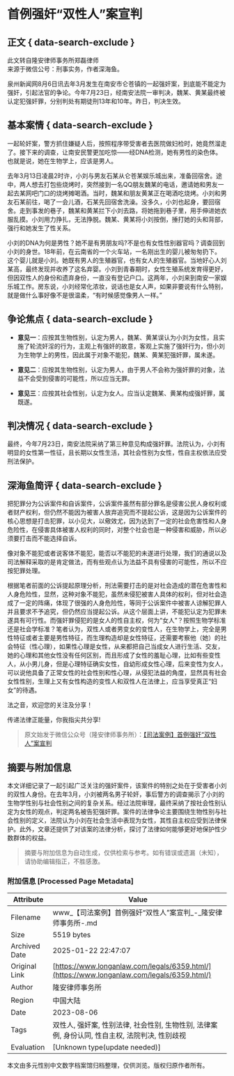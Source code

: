 # 首例强奸“双性人”案宣判

## 正文 { data-search-exclude }


此文转自隆安律师事务所郑磊律师  
来源于微信公号：刑事实务，作者深海鱼。  

泉州新闻网8月6日讯去年3月发生在南安市仑苍镇的一起强奸案，到底能不能定为强奸，引起法官的争论。今年7月23日，经南安法院一审判决，魏某、黄某最终被认定犯强奸罪，分别判处有期徒刑13年和10年。昨日，判决生效。

## 基本案情 { data-search-exclude }

一起轮奸案，警方抓住嫌疑人后，按照程序带受害者去医院做妇检时，她竟然溜走了。接下来的调查，让南安民警更加吃惊——经DNA检测，她有男性的染色体。也就是说，她在生物学上，应该是男人。

去年3月13日凌晨2时许，小刘与男友石某从仑苍某娱乐城出来，准备回宿舍。途中，两人想去打包些烧烤时，突然接到一名QQ朋友魏某的电话，邀请她和男友一起去某网吧门口的烧烤摊喝酒。当时，魏某和朋友黄某正在喝酒吃烧烤。小刘和男友石某前往，喝了一会儿酒，石某先回宿舍洗澡。没多久，小刘也起身，要回宿舍。走到事发的巷子，魏某和黄某拦下小刘去路，将她拖到巷子里，用手伸进她衣服乱摸。小刘用力挣扎，无法挣脱。魏某、黄某将小刘按倒，捶打她的头和背部，强行和她发生了性关系。

小刘的DNA为何是男性？她不是有男朋友吗?不是也有女性性别器官吗？调查回到小刘的身世。18年前，在云南省的一个火车站，一名刚出生的婴儿被匆匆扔下。这个婴儿就是小刘。她既有男人的生殖器官，也有女人的生殖器官。当地好心人刘某高，最终发现并收养了这名弃婴。小刘到青春期时，女性生殖系统发育得更好，但因双性人的身份和遗弃身份，一直没有登记户口。这两年，小刘来到南安一家娱乐城工作。房东说，小刘经常化浓妆，说话也是女人声，如果非要说有什么特别，就是做什么事好像不是很温柔，“有时候感觉像男人一样。”

## 争论焦点 { data-search-exclude }

- **意见一**：应按其生物性别，认定为男人，魏某、黄某误认为小刘为女性，且实施了轮流奸淫的行为，主观上有强奸的故意，客观上实施了强奸行为，但小刘为生物学上的男性，因此属于对象不能犯，魏某、黄某犯强奸罪，属未遂。

- **意见二**：应按其生物性别，认定为男人，由于男人不会称为强奸罪的对象，法益不会受到侵害的可能性，所以应当无罪。

- **意见三**：应按其社会性别，认定为女人。应当认定魏某、黄某构成强奸罪，属既遂。

## 判决情况 { data-search-exclude }

最终，今年7月23日，南安法院采纳了第三种意见构成强奸罪。法院认为，小刘有明显的女性第一性征，且长期以女性生活，其社会性别为女性，性自主权依法应受刑法保护。

## 深海鱼简评 { data-search-exclude }

把犯罪分为公诉案件和自诉案件，公诉案件虽然有部分罪名是侵害公民人身权利或者财产权利，但仍然不能因为被害人放弃追究而不提起公诉，这是因为公诉案件的核心思想是打击犯罪，以小见大，以儆效尤，因为达到了一定的社会危害性和人身危险性，在侵害具体被害人权利的同时，对整个社会也是一种侵害和威胁，所以必须要打击而不能选择自诉。

像对象不能犯或者说客体不能犯，能否以不能犯的未遂进行处理，我们的通说以及司法解释采取的是肯定做法，而有些观点认为法益不具有侵害的可能性，所以不应按犯罪处理。

根据笔者前面的公诉提起原理分析，刑法需要打击的是对社会造成的潜在危害性和人身危险性，显然，这种对象不能犯，虽然未侵犯被害人具体的权利，但对社会造成了一定的阵痛，体现了很强的人身危险性，等同于公诉案件中被害人谅解犯罪人并且要求不予追究，但仍然应当提起公诉。从这个层面上讲，不能犯认定为犯罪未遂具有可行性。而强奸罪侵犯的是女人的性自主权，何为“女人”？按照生物学标准还是社会学标准？笔者认为，双性人或者男变女的变性人，在生物学上，完全是男性特征或者主要是男性特征，而生理构造却是女性特征，还需要考察他（她）的社会特征（性心理），如果性心理是女性，从来都把自己当成女人进行生活、交友，她的心理和其他女性没有任何区别，而且形成了女性的羞耻心理，比如有些变性人，从小男儿身，但是心理特征确实女性，自幼形成女性心理，后来变性为女人，可以说他具备了正常女性的社会性别和性心理，从侵犯法益的角度，显然具有社会女性性别，生理上又有女性构造的变性人和双性人在法律上，应当享受真正“妇女”的待遇。

法之音，欢迎您的关注及分享！

传递法律正能量，你我指尖共分享!

> 原文始发于微信公众号（隆安律师事务所）：[【司法案例】首例强奸“双性人”案宣判](http://mp.weixin.qq.com/s?__biz=MzUyNTkxNTg4MQ==&mid=2247488005&idx=2&sn=b3abfc69b13e85e4d007d8f3c9db320c&chksm=fa179183cd601895accd91c08c6fd29a57942ea76c43a19bbd2411dbabb9f77034bf2307f4a9&scene=27#wechat_redirect)
<!-- tcd_original_link https://www.longanlaw.com/legals/6359.html/ -->


## 摘要与附加信息

<!-- tcd_abstract -->
本文详细记录了一起引起广泛关注的强奸案件，该案件的特别之处在于受害者小刘的双性人身份。在去年3月，小刘被两名男子轮奸，事后警方的调查揭示了小刘的生物学性别与社会性别之间的复杂关系。经过法院审理，最终采纳了按社会性别认定为女性的观点，判定两名被告犯强奸罪。案件的法律争论主要围绕生物性别与社会性别的定义，法院认为小刘在社会生活中表现为女性，其性自主权应受到法律保护。此外，文章还提供了对该案的法律分析，探讨了法律如何能够更好地保护性少数群体的权益。
<!-- tcd_abstract_end -->

> 摘要与附加信息为自动生成，仅供检索与参考。如有错误或遗漏（未知），请协助编辑指正，不胜感激。

### 附加信息 [Processed Page Metadata]

| Attribute       | Value                                  |
|-----------------|----------------------------------------|
| Filename        | www_【司法案例】首例强奸“双性人”案宣判_-_隆安律师事务所-.md                             |
| Size            | 5519 bytes                           |
| Archived Date   | 2025-01-22 22:47:07                             |
| Original Link   | [https://www.longanlaw.com/legals/6359.html/](https://www.longanlaw.com/legals/6359.html/)                       |
| Author          | 隆安律师事务所                               |
| Region          | 中国大陆                               |
| Date            | 2023-08-06                                 |
| Tags            | 双性人, 强奸案, 性别法律, 社会性别, 生物性别, 法律案例, 身份认同, 性自主权, 法院判决, 性别歧视                                 |
| Evaluation            | [Unknown type(update needed)]                                 |
<!-- tcd_table_end -->

本文由多元性别中文数字档案馆归档整理，仅供浏览。版权归原作者所有。
